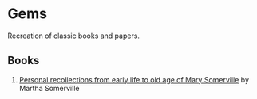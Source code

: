 # Gems

Recreation of classic books and papers.

## Books

1. [Personal recollections from early life to old age of Mary Somerville](sommerville/index.html) by Martha Somerville
